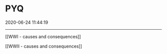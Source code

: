 ﻿# PYQ
2020-06-24 11:44:19
            
---

[[WWI - causes and consequences]]


[[WWII - causes and consequences]]
